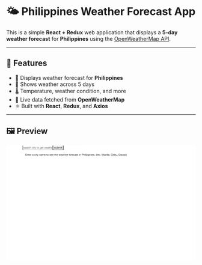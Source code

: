 # 🌤️ Philippines Weather Forecast App

This is a simple **React + Redux** web application that displays a **5-day weather forecast** for **Philippines** using the [OpenWeatherMap API](https://openweathermap.org/forecast5).

---

## 🚀 Features

- 📍 Displays weather forecast for **Philippines**
- 📅 Shows weather across 5 days
- 🌡️ Temperature, weather condition, and more
- 🔄 Live data fetched from **OpenWeatherMap**
- ⚛️ Built with **React**, **Redux**, and **Axios**

---

## 🖼️ Preview

![Demo GIF](./weather-app.gif)
